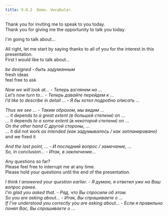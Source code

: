 ```yaml
---
title: 9.0.2  Demo. Vocabular.
---
```

  
Thank you for inviting me to speak to you today.  
Thank you for giving me the opportunity to talk you today.  
  
I'm going to talk about...  
  
  
All right, let me start by saying thanks to all of you for the interest in this presentation.  
First I would like to talk about…  
  
  
<em>be designed <span>- быть задуманным</span></em>  
fresh ideas  
feel free to ask  
  
  
<em>Now we will look at… <span>-    Теперь взглянем на …</span></em>  
<em>Let’s now turn to… <span>-    Теперь давайте перейдем к …</span></em>  
<em>I’d like to describe in detail … <span>-    Я бы хотел подробно описать …</span></em>  
  
  
<em>Thus we see … <span>-    Таким образом, мы видим …</span></em>  
... it depends <em>to a great extent <span> (в большей степени)</span></em> on ...  
... it depends <em>to a some extent <span> (в некоторой степени)</span></em> on ...  
<em>On the other hand <span>С другой стороны</span></em>, ...  
... it did not work <em>as intended <span>(как задумывалось / как запланировано)</span></em> and we fixed it  
  
<em>And the last point, … <span>-    И последний вопрос / замечание, …</span></em>  
<em>So, in conclusion… <span>-    Итак, в заключение…</span></em>  
  
  
Any questions so far?   
Please feel free to interrupt me at any time.  
Please hold your questions until the end of the presentation.  
  
  
<em>I think I answered your question earlier. <span>-  Я думаю, я ответил уже на Ваш вопрос ранее.</span></em>  
<em>I'm glad you asked that. <span>-  Рад, что Вы спросили об этом.</span></em>  
<em>So you are asking about… <span>-     Итак, Вы спрашиваете о …</span></em>  
<em>If I’ve understood you correctly you are asking about… <span>-    Если я правильно понял Вас, Вы спрашиваете о …</span></em>  
